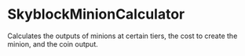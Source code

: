 # SkyblockMinionCalculator
Calculates the outputs of minions at certain tiers, the cost to create the minion, and the coin output.
